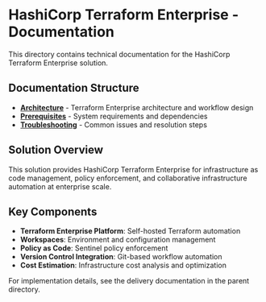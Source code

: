 # HashiCorp Terraform Enterprise - Documentation

This directory contains technical documentation for the HashiCorp Terraform Enterprise solution.

## Documentation Structure

- **[Architecture](architecture.md)** - Terraform Enterprise architecture and workflow design
- **[Prerequisites](prerequisites.md)** - System requirements and dependencies
- **[Troubleshooting](troubleshooting.md)** - Common issues and resolution steps

## Solution Overview

This solution provides HashiCorp Terraform Enterprise for infrastructure as code management, policy enforcement, and collaborative infrastructure automation at enterprise scale.

## Key Components

- **Terraform Enterprise Platform**: Self-hosted Terraform automation
- **Workspaces**: Environment and configuration management
- **Policy as Code**: Sentinel policy enforcement
- **Version Control Integration**: Git-based workflow automation
- **Cost Estimation**: Infrastructure cost analysis and optimization

For implementation details, see the delivery documentation in the parent directory.